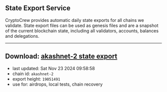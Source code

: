 ## State Export Service
CryptoCrew provides automatic daily state exports for all chains we validate. State export files can be used as genesis files and are a snapshot of the current blockchain state, including all validators, accounts, balances and delegations.

---
**Download: [akashnet-2 state export](https://dl-eu2.ccvalidators.com/SERVICE/akash/akashnet-2_export_19051491.json)**
---

- last updated: Sat Nov 23 2024 09:58:58
- chain id: `akashnet-2`
- export height: `19051491`
- use for: airdrops, local tests, chain recovery
